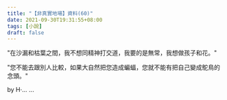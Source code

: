 ```yaml
---
title: "【非真實地場】資料(60)"
date: 2021-09-30T19:31:55+08:00
tags: [小說]
draft: false
---
```


"在沙漏和枯葉之間，我不想同精神打交道，我要的是無常，我想做孩子和花。"   

"您不能去跟別人比較，如果大自然把您造成蝙蝠，您就不能有把自己變成鴕鳥的念頭。"  

by H·... ...  